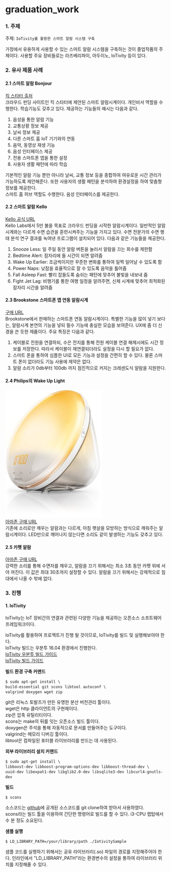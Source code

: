 # graduation_work

### 1. 주제
주제: ```IoTivity를 활용한 스마트 알람 시스템 구축```

가정에서 유용하게 사용할 수 있는 스마트 알람 시스템을 구축하는 것이 졸업작품의 주제이다. 사용할 주요 장비들로는 라즈베리파이, 아두이노, IoTivity 등이 있다.

### 2. 유사 제품 사례
#### 2.1 스마트 알람 Bonjour
[킥 스타터 출처](https://www.kickstarter.com/projects/1450781303/bonjour-smart-alarm-clock-with-artificial-intellig)    
크라우드 펀딩 사이트인 킥 스타터에 제안된 스마트 알람시계이다. 개인비서 역할을 수행한다. 학습기능도 갖추고 있다. 제공하는 기능들의 예시는 다음과 같다.
1. 음성을 통한 알람 기능
2. 교통상황 정보 제공
3. 날씨 정보 제공
4. 다른 스마트 홈 IoT 기기와의 연동
5. 음악, 동영상 재생 기능
6. 음성 인터페이스 제공
7. 전용 스마트폰 앱을 통한 설정
8. 사용자 생활 패턴에 따라 학습

기본적인 알람 기능 뿐만 아니라 날씨, 교통 정보 등을 종합하여 여유로운 시간 관리가 가능하도록 제안해준다.
또한 사용자의 생활 패턴을 분석하여 환경설정을 하여 맞춤형 정보를 제공한다.    
스마트 홈 허브 역할도 수행한다. 음성 인터페이스를 제공한다.
#### 2.2 스마트 알람 Kello
[Kello 공식 URL](https://www.getkello.com/)    
Kello Labs에서 5만 불을 목표로 크라우드 펀딩을 시작한 알람시계이다. 일반적인 알람시계와는 다르게 수면 습관을 훈련시켜주는 기능을 가지고 있다. 수면 전문가의 수면 행태 분석 연구 결과를 녹여낸 프로그램이 설치되어 있다. 다음과 같은 기능들을 제공한다.
1. Snooze Less: 일 주일 동안 알람 버튼을 눌러서 알람을 끄는 회수를 제한함
2. Bedtime Alert: 잠자리에 들 시간이 되면 알려줌
3. Wake Up Earlier: 조금씩이지만 꾸준한 변화를 통하여 일찍 일어날 수 있도록 함
4. Power Naps: 낮잠을 효율적으로 잘 수 있도록 음악을 틀어줌
5. Fall Asleep Fast: 빨리 잡들도록 숨쉬는 패턴에 맞추어 불빛을 내보내 줌
6. Fight Jet Lag: 비행기를 통한 여행 일정을 알려주면, 신체 시계에 맞추어 최적화된 잠자리 시간을 알려줌

#### 2.3 Brookstone 스마트폰 앱 연동 알람시계
[구매 URL](http://www.brookstone.com/pd/timesmart-app-controlled-bluetooth-alarm-clock-radio/897153p.html)    
Brookstone에서 판매하는 스마트폰 연동 알람시계이다. 특별한 기능을 많이 넣기 보다는, 알람시계 본연의 기능을 넣되 필수 기능에 충실한 모습을 보여준다. UX에 좀 더 신경을 쓴 듯한 제품이다. 주요 특징은 다음과 같다.
1. 케이블로 전원을 연결하되, 수은 전지를 통해 전원 케이블 연결 해제시에도 시간 정보를 저장한다. 따라서 케이블이 재연결되더라도 설정을 다시 할 필요가 없다.
2. 스마트 폰을 통하여 심플한 UI로 모든 기능과 설정을 간편히 할 수 있다. 물론 스마트 폰이 없더라도 기능 사용에 제약은 없다.
3. 알람 소리가 0db부터 100db 까지 점진적으로 커지는 크레센도식 알람을 지원한다.

#### 2.4 Philips의 Wake Up Light
![wake_up_light](img/wake_up_light.jpeg)    
[아마존 구매 URL](https://www.amazon.com/gp/product/B0093162RM/)    
기존에 소리로만 깨우는 알람과는 다르게, 아침 햇살을 모방하는 방식으로 깨워주는 알람시계이다. LED만으로 깨어나지 않는다면 소리도 같이 발생하는 기능도 갖추고 있다.

#### 2.5 카펫 알람
[아마존 구매 URL](https://www.amazon.com/Ruggie-Alarm-Clock-Original-Operated/dp/B01JU0Y4WA)    
강력한 소리를 통해 수면자를 깨우고, 알람을 끄기 위해서는 최소 3초 동안 카펫 위에 서야 꺼진다. 이 값은 최대 30초까지 설정할 수 있다. 알람을 끄기 위해서는 강제적으로 침대에서 나올 수 밖에 없다.

### 3. 진행
#### 1. IoTivity
IoTivity는 IoT 장비간의 연결과 관련된 다양한 기능을 제공하는 오픈소스 소프트웨어 프레임워크이다.

IoTivity를 활용하여 프로젝트가 진행 될 것이므로, IoTivity를 빌드 및 실행해보아야 한다.    
IoTivity 빌드는 우분투 16.04 환경에서 진행한다.    
[IoTivity 우분투 빌드 가이드](https://wiki.iotivity.org/build_iotivity_with_ubuntu_build_machine)    
[IoTivity 빌드 가이드](https://wiki.iotivity.org/build_for_your_system)    

**빌드 환경 구축 커맨드**

    $ sudo apt-get install \
    build-essential git scons libtool autoconf \
	valgrind doxygen wget zip
	
git은 리눅스 토발즈가 만든 유명한 분산 버전관리 툴이다.    
wget은 http 클라이언트의 구현체이다.    
zip은 압축 유틸리티이다.    
scons는 make의 뒤를 잇는 오픈소스 빌드 툴이다.    
doxygen은 주석을 통해 자동적으로 문서를 만들어주는 도구이다.    
valgrind는 메모리 디버깅 툴이다.    
libtool은 컴파일된 포터블 라이브러리를 만드는 데 사용된다.

**외부 라이브러리 설치 커맨드**

    $ sudo apt-get install \
	libboost-dev libboost-program-options-dev libboost-thread-dev \
	uuid-dev libexpat1-dev libglib2.0-dev libsqlite3-dev libcurl4-gnutls-dev
	
**빌드**

    $ scons
	
소스코드는 [github](https://github.com/iotivity/iotivity)에 공개된 소스코드를 git clone하여 받아서 사용하였다.    
scons라는 빌드 툴을 이용하여 간단한 명령어로 빌드를 할 수 있다. i3-CPU 랩탑에서 수 분 정도 소요된다.

**샘플 실행**

    $ LD_LIBRARY_PATH=/your/library/path ./IotivitySample
	
샘플 코드를 실행하기 위해서는 공유 라이브러리(.so) 파일의 경로를 지정해주어야 한다. 인라인에서 "LD_LIBRARY_PATH"라는 환경변수의 설정을 통하여 라이브러리 위치를 지정해줄 수 있다.